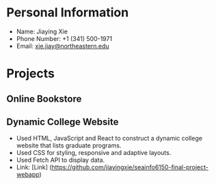 # Personal Information
+ Name: Jiaying Xie
+ Phone Number: +1 (341) 500-1971
+ Email: xie.jiay@northeastern.edu

# Projects
## Online Bookstore
## Dynamic College Website
+ Used HTML, JavaScript and React to construct a dynamic college website that lists graduate programs.
+ Used CSS for styling, responsive and adaptive layouts.
+ Used Fetch API to display data.
+ Link: [Link] (https://github.com/jiayingxie/seainfo6150-final-project-webapp)


